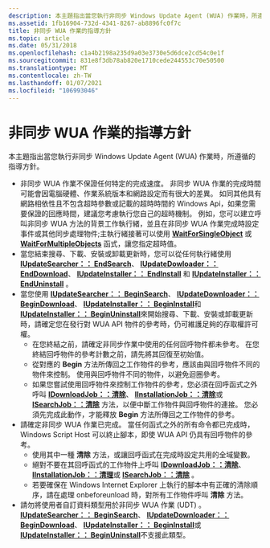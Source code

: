 ```yaml
---
description: 本主題指出當您執行非同步 Windows Update Agent (WUA) 作業時，所遵循的指導方針。
ms.assetid: 1fb16904-732d-4341-8267-ab8896fc0f7c
title: 非同步 WUA 作業的指導方針
ms.topic: article
ms.date: 05/31/2018
ms.openlocfilehash: c1a4b2198a235d9a03e3730e5d6dce2cd54c0e1f
ms.sourcegitcommit: 831e8f3db78ab820e1710cede244553c70e50500
ms.translationtype: MT
ms.contentlocale: zh-TW
ms.lasthandoff: 01/07/2021
ms.locfileid: "106993046"
---
```

# <a name="guidelines-for-asynchronous-wua-operations"></a>非同步 WUA 作業的指導方針

本主題指出當您執行非同步 Windows Update Agent (WUA) 作業時，所遵循的指導方針。

-   非同步 WUA 作業不保證任何特定的完成速度。 非同步 WUA 作業的完成時間可能會因電腦硬體、作業系統版本和網路設定而有很大的差異。 如同其他具有網路相依性且不包含超時參數或記載的超時時間的 Windows Api，如果您需要保證的回應時間，建議您考慮執行您自己的超時機制。 例如，您可以建立呼叫非同步 WUA 方法的背景工作執行緒，並且在非同步 WUA 作業完成時設定事件或其他同步處理物件;主執行緒接著可以使用 [**WaitForSingleObject**](/windows/desktop/api/synchapi/nf-synchapi-waitforsingleobject) 或 [**WaitForMultipleObjects**](/windows/desktop/api/synchapi/nf-synchapi-waitformultipleobjects) 函式，讓您指定超時值。
-   當您結束搜尋、下載、安裝或卸載更新時，您可以從任何執行緒使用 [**IUpdateSearcher：： EndSearch**](/windows/desktop/api/Wuapi/nf-wuapi-iupdatesearcher-endsearch)、 [**IUpdateDowloader：： EndDownload**](/windows/desktop/api/Wuapi/nn-wuapi-iupdatedownloader)、 [**IUpdateInstaller：： EndInstall**](/windows/desktop/api/Wuapi/nf-wuapi-iupdateinstaller-endinstall) 和 [**IUpdateInstaller：： EndUninstall**](/windows/desktop/api/Wuapi/nf-wuapi-iupdateinstaller-enduninstall) 。
-   當您使用 [**IUpdateSearcher：： BeginSearch**](/windows/desktop/api/Wuapi/nf-wuapi-iupdatesearcher-beginsearch)、 [**IUpdateDownloader：： BeginDownload**](/windows/desktop/api/Wuapi/nf-wuapi-iupdatedownloader-begindownload)、 [**IUpdateInstaller：： BeginInstall**](/windows/desktop/api/Wuapi/nf-wuapi-iupdateinstaller-begininstall)和 [**IUpdateInstaller：： BeginUninstall**](/windows/desktop/api/Wuapi/nf-wuapi-iupdateinstaller-beginuninstall)來開始搜尋、下載、安裝或卸載更新時，請確定您在發行對 WUA API 物件的參考時，仍可維護足夠的存取權許可權。
    -   在您終結之前，請確定非同步作業中使用的任何回呼物件都未參考。 在您終結回呼物件的參考計數之前，請先將其回復至初始值。
    -   從對應的 **Begin** 方法所傳回之工作物件的參考，應該由與回呼物件不同的物件來控制。 使用與回呼物件不同的物件，以避免迴圈參考。
    -   如果您嘗試使用回呼物件來控制工作物件的參考，您必須在回呼函式之外呼叫 [**IDownloadJob：：清除**](/windows/desktop/api/Wuapi/nf-wuapi-idownloadjob-cleanup)、 [**IInstallationJob：：清除**](/windows/desktop/api/Wuapi/nf-wuapi-iinstallationjob-cleanup)或 [**ISearchJob：：清除**](/windows/desktop/api/Wuapi/nf-wuapi-isearchjob-cleanup) 方法，以便中斷工作物件與回呼物件的連接。 您必須先完成此動作，才能釋放 **Begin** 方法所傳回之工作物件的參考。
-   請確定非同步 WUA 作業已完成。 當任何函式之外的所有命令都已完成時，Windows Script Host 可以終止腳本，即使 WUA API 仍具有回呼物件的參考。
    -   使用其中一種 **清除** 方法，或讓回呼函式在完成時設定共用的全域變數。
    -   絕對不要在其回呼函式的工作物件上呼叫 [**IDownloadJob：：清除**](/windows/desktop/api/Wuapi/nf-wuapi-idownloadjob-cleanup)、 [**IInstallationJob：：清理**](/windows/desktop/api/Wuapi/nf-wuapi-iinstallationjob-cleanup)或 [**ISearchJob：：清除**](/windows/desktop/api/Wuapi/nf-wuapi-isearchjob-cleanup) 。
    -   若要確保在 Windows Internet Explorer 上執行的腳本中有正確的清除順序，請在處理 onbeforeunload 時，對所有工作物件呼叫 **清除** 方法。
-   請勿將使用者自訂資料類型用於非同步 WUA 作業 (UDT) 。 [**IUpdateSearcher：： BeginSearch**](/windows/desktop/api/Wuapi/nf-wuapi-iupdatesearcher-beginsearch)、 [**IUpdateDownloader：： BeginDownload**](/windows/desktop/api/Wuapi/nf-wuapi-iupdatedownloader-begindownload)、 [**IUpdateInstaller：： BeginInstall**](/windows/desktop/api/Wuapi/nf-wuapi-iupdateinstaller-begininstall)或 [**IUpdateInstaller：： BeginUninstall**](/windows/desktop/api/Wuapi/nf-wuapi-iupdateinstaller-beginuninstall)不支援此類型。

 

 
